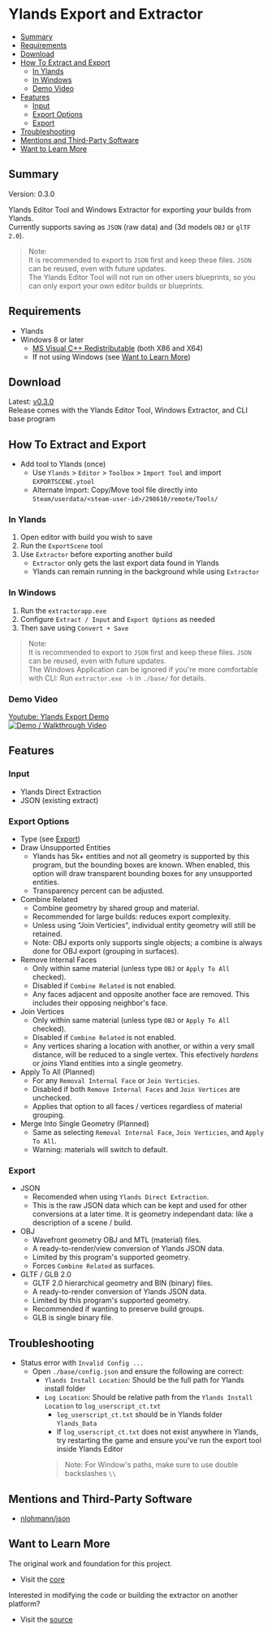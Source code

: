 # Ylands Export and Extractor

* [Summary](#summary)
* [Requirements](#requirements)
* [Download](#download)
* [How To Extract and Export](#how-to-extract-and-export)
  * [In Ylands](#in-ylands)
  * [In Windows](#in-windows)
  * [Demo Video](#demo-video)
* [Features](#features)
  * [Input](#input)
  * [Export Options](#export-options)
  * [Export](#export)
* [Troubleshooting](#troubleshooting)
* [Mentions and Third-Party Software](#mentions-and-third-party-software)
* [Want to Learn More](#want-to-learn-more)

## Summary
Version: 0.3.0

Ylands Editor Tool and Windows Extractor for exporting *your* builds from Ylands.<br/>
Currently supports saving as `JSON` (raw data) and (3d models `OBJ` or `glTF 2.0`).
> Note:<br/>
> It is recommended to export to `JSON` first and keep these files. `JSON` can be reused, even with future updates.<br/>
> The Ylands Editor Tool will not run on other users blueprints, so you can only export your own editor builds or blueprints.

## Requirements
* Ylands
* Windows 8 or later
  * [MS Visual C++ Redistributable](https://learn.microsoft.com/en-us/cpp/windows/latest-supported-vc-redist?view=msvc-170#latest-microsoft-visual-c-redistributable-version) (both X86 and X64)
  * If not using Windows (see [Want to Learn More](#want-to-learn-more))

## Download
Latest: [v0.3.0](https://github.com/BinarySemaphore/ylands_exporter/releases/tag/v0.3.0)<br/>
Release comes with the Ylands Editor Tool, Windows Extractor, and CLI base program

## How To Extract and Export
* Add tool to Ylands (once)
  * Use `Ylands` > `Editor` > `Toolbox` > `Import Tool` and import `EXPORTSCENE.ytool`
  * Alternate Import: Copy/Move tool file directly into `Steam/userdata/<steam-user-id>/298610/remote/Tools/`

### In Ylands
1. Open editor with build you wish to save
1. Run the `ExportScene` tool
1. Use `Extractor` before exporting another build
   * `Extractor` only gets the last export data found in Ylands
   * Ylands can remain running in the background while using `Extractor`

### In Windows
1. Run the `extractorapp.exe`
1. Configure `Extract / Input` and `Export Options` as needed
1. Then save using `Convert + Save`
> Note:<br/>
> It is recommended to export to `JSON` first and keep these files. `JSON` can be reused, even with future updates.<br/>
> The Windows Application can be ignored if you're more comfortable with CLI: Run `extractor.exe -h` in `./base/` for details.

### Demo Video
[Youtube: Ylands Export Demo](https://youtu.be/uTrcEmVHT3s)<br/>
[![Demo / Walkthrough Video](https://img.youtube.com/vi/uTrcEmVHT3s/mqdefault.jpg)](https://youtu.be/uTrcEmVHT3s)

## Features
### Input
* Ylands Direct Extraction
* JSON (existing extract)

### Export Options
* Type (see [Export](#export))
* Draw Unsupported Entities
  * Ylands has 5k+ entities and not all geometry is supported by this program, but the bounding boxes are known.
  When enabled, this option will draw transparent bounding boxes for any unsupported entities.
  * Transparency percent can be adjusted.
* Combine Related
  * Combine geometry by shared group and material.
  * Recommended for large builds: reduces export complexity.
  * Unless using \"Join Verticies\", individual entity geometry will still be retained.
  * Note: OBJ exports only supports single objects; a combine is always done for OBJ export (grouping in surfaces).
* Remove Internal Faces
  * Only within same material (unless type `OBJ` or `Apply To All` checked).
  * Disabled if `Combine Related` is not enabled.
  * Any faces adjacent and opposite another face are removed. This includes their opposing neighbor's face.
* Join Vertices
  * Only within same material (unless type `OBJ` or `Apply To All` checked).
  * Disabled if `Combine Related` is not enabled.
  * Any vertices sharing a location with another, or within a very small distance, will be reduced to a single vertex. This efectively *hardens* or *joins* Yland entities into a single geometry.
* Apply To All (Planned)
  * For any `Removal Internal Face` or `Join Verticies`.
  * Disabled if both `Remove Internal Faces` and `Join Vertices` are unchecked.
  * Applies that option to all faces / vertices regardless of material grouping.
* Merge Into Single Geometry (Planned)
  * Same as selecting `Removal Internal Face`, `Join Verticies`, and `Apply To All`.
  * Warning: materials will switch to default.

### Export
* JSON
  * Recomended when using `Ylands Direct Extraction`.
  * This is the raw JSON data which can be kept and used for other conversions at a later time. It is geometry independant data: like a description of a scene / build.
* OBJ
  * Wavefront geometry OBJ and MTL (material) files.
  * A ready-to-render/view conversion of Ylands JSON data.
  * Limited by this program's supported geometry.
  * Forces `Combine Related` as surfaces.
* GLTF / GLB 2.0
  * GLTF 2.0 hierarchical geometry and BIN (binary) files.
  * A ready-to-render conversion of Ylands JSON data.
  * Limited by this program's supported geometry.
  * Recommended if wanting to preserve build groups.
  * GLB is single binary file.

## Troubleshooting
* Status error with `Invalid Config ...`
  * Open `./base/config.json` and ensure the following are correct:
    * `Ylands Install Location`: Should be the full path for Ylands install folder
    * `Log Location`: Should be relative path from the `Ylands Install Location` to `log_userscript_ct.txt`
      * `log_userscript_ct.txt` should be in Ylands folder `Ylands_Data`
      * If `log_userscript_ct.txt` does not exist anywhere in Ylands, try restarting the game and ensure you've run the export tool inside Ylands Editor
      > Note: For Window's paths, make sure to use double backslashes `\\`

## Mentions and Third-Party Software
* [nlohmann/json](https://github.com/nlohmann/json)

## Want to Learn More
The original work and foundation for this project.
* Visit the [core](https://github.com/BinarySemaphore/ylands_exporter/tree/main/core)

Interested in modifying the code or building the extractor on another platform?
* Visit the [source](https://github.com/BinarySemaphore/ylands_exporter/tree/main/src)
